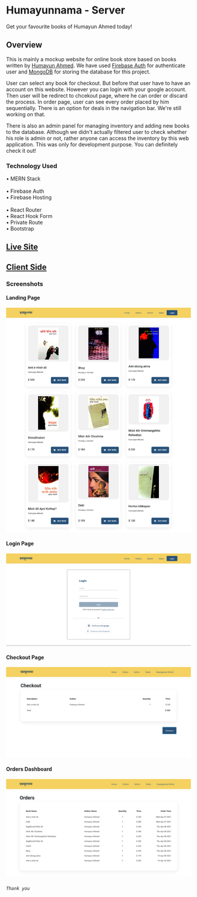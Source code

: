 # Humayunnama - Server

Get your favourite books of Humayun Ahmed today!

## Overview
This is mainly a mockup website for online book store based on books written by [Humayun Ahmed](https://en.wikipedia.org/wiki/Humayun_Ahmed). We have used [Firebase Auth](https://firebase.google.com/docs/auth) for authenticate user and [MongoDB](https://www.mongodb.com/) for storing the database for this project.

User can select any book for checkout. But before that user have to have an account on this website. However you can login with your google account. Then user will be redirect to chcekout page, where he can order or discard the process. In order page, user can see every order placed by him sequentially. There is an option for deals in the navigation bar. We're still working on that.

There is also an admin panel for managing inventory and adding new books to the database. Although we didn't actually filtered user to check whether his role is admin or not, rather anyone can access the inventory by this web application. This was only for development purpose. You can definitely check it out!


### Technology Used
• MERN Stack <br/>
<br/>
• Firebase Auth <br/>
• Firebase Hosting <br/>
<br/>
• React Router <br/>
• React Hook Form <br/>
• Private Route <br/>
• Bootstrap


## [Live Site](https://humayun-nama.firebaseapp.com/)
## [Client Side](https://github.com/AsadujjamanMridul/humayunnama-client/)


### Screenshots
#### Landing Page
![](screenshots/landing.png)
<br/>
#### Login Page
![](screenshots/login.png)
<br/>
#### Checkout Page
![](screenshots/checkout.png)
#### Orders Dashboard
![](screenshots/Orders.png)

###### `Thank you`

